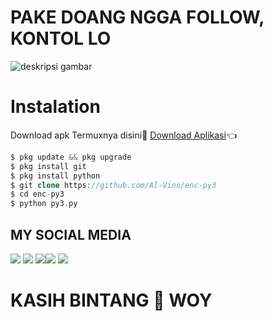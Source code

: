 # PAKE DOANG NGGA FOLLOW, KONTOL LO

![deskripsi gambar](https://i.ibb.co/zh84kMb/Screenshot-2022-03-27-18-07-07-757-com-termux.png)

# Instalation
Download apk Termuxnya disini🌟
[Download Aplikasi](https://f-droid.org/repo/com.termux_117.apk)👈
```php
$ pkg update && pkg upgrade
$ pkg install git
$ pkg install python
$ git clone https://github.com/Al-Vino/enc-py3
$ cd enc-py3
$ python py3.py
```
## MY SOCIAL MEDIA
[![](https://img.shields.io/badge/Github-black?logo=Github&logoColor=black&labelColor=white)](https://github.com/Al-Vino) [![](https://img.shields.io/badge/Twitter-blue?logo=Twitter&logoColor=White&labelColor=white)](https://mobile.twitter.com/AdjAlvino)
[![](https://img.shields.io/badge/Facebook-blue?logo=Facebook&logoColor=blue&labelColor=white)](https://www.facebook.com/legend.alvino)[![](https://img.shields.io/badge/Instagram-red?logo=Instagram&logoColor=red&labelColor=white)](https://www.instagram.com/silsillaa_/) [![](https://img.shields.io/badge/Whatsapp-CHAT-red?logo=Whatsapp&logoColor=Brightgreen&labelColor=white)](https://wa.me/6283114500777?text=Asalamualaikum+kakak+ganteng)
# KASIH BINTANG 🌟 WOY
